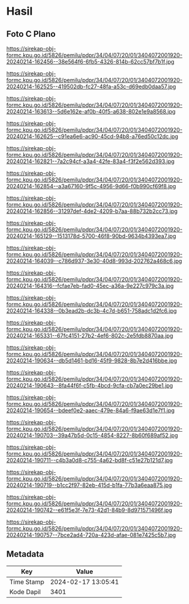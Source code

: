# Hasil

## Foto C Plano

https://sirekap-obj-formc.kpu.go.id/5826/pemilu/pdpr/34/04/07/20/01/3404072001920-20240214-162456--38e564f6-6fb5-4326-814b-62cc57bf7b1f.jpg

https://sirekap-obj-formc.kpu.go.id/5826/pemilu/pdpr/34/04/07/20/01/3404072001920-20240214-162525--419502db-fc27-48fa-a53c-d69edb0daa57.jpg

https://sirekap-obj-formc.kpu.go.id/5826/pemilu/pdpr/34/04/07/20/01/3404072001920-20240214-163613--5d6e162e-af0b-40f5-a638-802e1e9a8568.jpg

https://sirekap-obj-formc.kpu.go.id/5826/pemilu/pdpr/34/04/07/20/01/3404072001920-20240214-162625--c91ea6e6-ac90-45cd-94b8-a76ed50c12dc.jpg

https://sirekap-obj-formc.kpu.go.id/5826/pemilu/pdpr/34/04/07/20/01/3404072001920-20240214-162821--7a2c94cf-a3a4-42fe-83a4-f3f2e562d393.jpg

https://sirekap-obj-formc.kpu.go.id/5826/pemilu/pdpr/34/04/07/20/01/3404072001920-20240214-162854--a3a67160-9f5c-4956-9d66-f0b990cf69f8.jpg

https://sirekap-obj-formc.kpu.go.id/5826/pemilu/pdpr/34/04/07/20/01/3404072001920-20240214-162856--31297def-4de2-4209-b7aa-88b732b2cc73.jpg

https://sirekap-obj-formc.kpu.go.id/5826/pemilu/pdpr/34/04/07/20/01/3404072001920-20240214-165129--1513178d-5700-46f8-90bd-9634b4393ea7.jpg

https://sirekap-obj-formc.kpu.go.id/5826/pemilu/pdpr/34/04/07/20/01/3404072001920-20240214-164039--c786d937-3e30-40d8-993d-202762a468c6.jpg

https://sirekap-obj-formc.kpu.go.id/5826/pemilu/pdpr/34/04/07/20/01/3404072001920-20240214-164316--fcfae7eb-fad0-45ec-a36a-9e227c979c3a.jpg

https://sirekap-obj-formc.kpu.go.id/5826/pemilu/pdpr/34/04/07/20/01/3404072001920-20240214-164338--0b3ead2b-dc3b-4c7d-b651-758adc1d2fc6.jpg

https://sirekap-obj-formc.kpu.go.id/5826/pemilu/pdpr/34/04/07/20/01/3404072001920-20240214-165331--67fc4151-27b2-4ef6-802c-2e5fdb8870aa.jpg

https://sirekap-obj-formc.kpu.go.id/5826/pemilu/pdpr/34/04/07/20/01/3404072001920-20240214-190634--db5d1461-bd16-45f9-9828-8b7e2d416bbe.jpg

https://sirekap-obj-formc.kpu.go.id/5826/pemilu/pdpr/34/04/07/20/01/3404072001920-20240214-190643--8fa44f6f-c5fb-4bcd-9cfa-cb7a0ec29be1.jpg

https://sirekap-obj-formc.kpu.go.id/5826/pemilu/pdpr/34/04/07/20/01/3404072001920-20240214-190654--bdeef0e2-aaec-479e-84a6-f9ae63d1e7f1.jpg

https://sirekap-obj-formc.kpu.go.id/5826/pemilu/pdpr/34/04/07/20/01/3404072001920-20240214-190703--39a47b5d-0c15-4854-8227-8b60f689af52.jpg

https://sirekap-obj-formc.kpu.go.id/5826/pemilu/pdpr/34/04/07/20/01/3404072001920-20240214-190711--c4b3a0d8-c755-4a62-bd8f-c51e27b121d7.jpg

https://sirekap-obj-formc.kpu.go.id/5826/pemilu/pdpr/34/04/07/20/01/3404072001920-20240214-190719--b1cc2f97-82eb-415d-b1fa-77b3a6eaa875.jpg

https://sirekap-obj-formc.kpu.go.id/5826/pemilu/pdpr/34/04/07/20/01/3404072001920-20240214-190742--e61f5e3f-7e73-42d1-84b9-8d971571496f.jpg

https://sirekap-obj-formc.kpu.go.id/5826/pemilu/pdpr/34/04/07/20/01/3404072001920-20240214-190757--7bce2ad4-720a-423d-afae-081e7425c5b7.jpg


## Metadata

| Key        | Value               |
| ---------- | ------------------- |
| Time Stamp | 2024-02-17 13:05:41 |
| Kode Dapil | 3401                |



